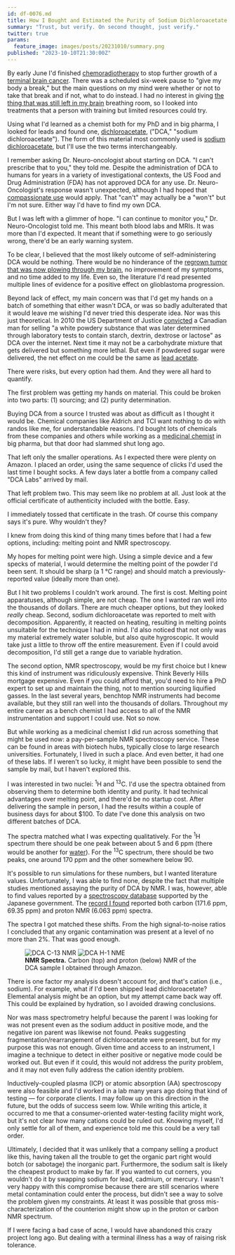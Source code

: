 ```yaml
---
id: df-0076.md
title: How I Bought and Estimated the Purity of Sodium Dichloroacetate
summary: "Trust, but verify. On second thought, just verify."
twitter: true
params:
  feature_image: images/posts/20231010/summary.png
published: "2023-10-10T21:30:00Z"
---
```


By early June I'd finished [chemoradiotherapy](/articles/2023/08/11/chemoradiotherapy/) to stop further growth of a [terminal brain cancer](/articles/2023/06/06/the-g-word/). There was a scheduled six-week pause to "give my body a break," but the main questions on my mind were whether or not to take that break and if not, what to do instead. I had no interest in giving [the thing that was still left in my brain](/articles/2023/06/06/the-g-word/) breathing room, so I looked into treatments that a person with training but limited resources could try.

Using what I'd learned as a chemist both for my PhD and in big pharma, I looked for leads and found one, [dichloroacetate](/articles/2023/09/25/dichloroacetate/), ("DCA," "sodium dichloroacetate"). The form of this material most commonly used is [sodium dichloroacetate](https://pubchem.ncbi.nlm.nih.gov/#query=sodium%20dichloroacetate), but I'll use the two terms interchangeably.

I remember asking Dr. Neuro-oncologist about starting on DCA. "I can't prescribe that to you," they told me. Despite the administration of DCA to humans for years in a variety of investigational contexts, the US Food and Drug Administration (FDA) has not approved DCA for any use. Dr. Neuro-Oncologist's response wasn't unexpected, although I had hoped that [compassionate use](https://www.fda.gov/news-events/public-health-focus/expanded-access) would apply. That "can't" may actually be a "won't" but I'm not sure. Either way I'd have to find my own DCA.

But I was left with a glimmer of hope. "I can continue to monitor you," Dr. Neuro-Oncologist told me. This meant both blood labs and MRIs. It was more than I'd expected. It meant that if something were to go seriously wrong, there'd be an early warning system.

To be clear, I believed that the most likely outcome of self-administering DCA would be nothing. There would be no hinderance of the [regrown tumor that was now plowing through my brain](/articles/2023/09/14/progression/), no improvement of my symptoms, and no time added to my life. Even so, the literature I'd read presented multiple lines of evidence for a positive effect on glioblastoma progression.

Beyond lack of effect, my main concern was that I'd get my hands on a batch of something that either wasn't DCA, or was so badly adulterated that it would leave me wishing I'd never tried this desperate idea. Nor was this just theoretical. In 2010 the US Department of Justice [convicted](https://www.justice.gov/opa/pr/canadian-man-sentenced-33-months-prison-selling-counterfeit-cancer-drugs-using-internet) a Canadian man for selling "a white powdery substance that was later determined through laboratory tests to contain starch, dextrin, dextrose or lactose" as DCA over the internet. Next time it may not be a carbohydrate mixture that gets delivered but something more lethal. But even if powdered sugar were delivered, the net effect on me could be the same as [lead acetate](https://en.wikipedia.org/wiki/Lead(II)_acetate).

There were risks, but every option had them. And they were all hard to quantify.

The first problem was getting my hands on material. This could be broken into two parts: (1) sourcing; and (2) purity determination.

Buying DCA from a source I trusted was about as difficult as I thought it would be. Chemical companies like Aldrich and TCI want nothing to do with randos like me, for understandable reasons. I'd bought lots of chemicals from these companies and others while working as a [medicinal chemist](/about/) in big pharma, but that door had slammed shut long ago.

That left only the smaller operations. As I expected there were plenty on Amazon. I placed an order, using the same sequence of clicks I'd used the last time I bought socks. A few days later a bottle from a company called "DCA Labs" arrived by mail.

That left problem two. This may seem like no problem at all. Just look at the official certificate of authenticity included with the bottle. Easy.

I immediately tossed that certificate in the trash. Of course this company says it's pure. Why wouldn't they?

I knew from doing this kind of thing many times before that I had a few options, including: melting point and NMR spectroscopy.

My hopes for melting point were high. Using a simple device and a few specks of material, I would determine the melting point of the powder I'd been sent. It should be sharp (a 1 &deg;C range) and should match a previously-reported value (ideally more than one).

But I hit two problems I couldn't work around. The first is cost. Melting point apparatuses, although simple, are not cheap. The one I wanted ran well into the thousands of dollars. There are much cheaper options, but they looked *really* cheap. Second, sodium dichloroacetate was reported to melt with decomposition. Apparently, it reacted on heating, resulting in melting points unsuitable for the technique I had in mind. I'd also noticed that not only was my material extremely water soluble, but also quite hygroscopic. It would take just a little to throw off the entire measurement. Even if I could avoid decomposition, I'd still get a range due to variable hydration.

The second option, NMR spectroscopy, would be my first choice but I knew this kind of instrument was ridiculously expensive. Think Beverly Hills mortgage expensive. Even if you could afford that, you'd need to hire a PhD expert to set up and maintain the thing, not to mention sourcing liquified gasses. In the last several years, benchtop NMR instruments had become available, but they still ran well into the thousands of dollars. Throughout my entire career as a bench chemist I had access to all of the NMR instrumentation and support I could use. Not so now.

But while working as a medicinal chemist I did run across something that might be used now: a pay-per-sample NMR spectroscopy service. These can be found in areas with biotech hubs, typically close to large research universities. Fortunately, I lived in such a place. And even better, it had one of these labs. If I weren't so lucky, it might have been possible to send the sample by mail, but I haven't explored this.

I was interested in two nuclei: <sup>1</sup>H and <sup>13</sup>C. I'd use the spectra obtained from observing them to determine both identity and purity. It had technical advantages over melting point, and there'd be no startup cost. After delivering the sample in person, I had the results within a couple of business days for about $100. To date I've done this analysis on two different batches of DCA.

The spectra matched what I was expecting qualitatively. For the <sup>1</sup>H spectrum there should be one peak between about 5 and 6 ppm (there would be another for [water](https://www.chem.ucla.edu/~bacher/General/30BL/NMR/deuterosolvents.html)). For the <sup>13</sup>C spectrum, there should be two peaks, one around 170 ppm and the other somewhere below 90.

It's possible to run simulations for these numbers, but I wanted literature values. Unfortunately, I was able to find none, despite the fact that multiple studies mentioned assaying the purity of DCA by NMR. I was, however, able to find values reported by a [spectroscopy database](https://sdbs.db.aist.go.jp/sdbs/cgi-bin/cre_index.cgi) supported by the Japanese government. The [record I found](https://sdbs.db.aist.go.jp/sdbs/cgi-bin/landingpage?spcode=NMR-HSP-05-544) reported both carbon (171.6 ppm, 69.35 ppm) and proton NMR (6.063 ppm) spectra.

The spectra I got matched these shifts. From the high signal-to-noise ratios I concluded that any organic contamination was present at a level of no more than 2%. That was good enough.

<figure>
  <img alt="DCA C-13 NMR" src="/images/posts/20231010/c-13.png">
  <img alt="DCA H-1 NME" src="/images/posts/20231010/h-1.png">
  <figcaption>
    <strong>NMR Spectra.</strong> Carbon (top) and proton (below) NMR of the DCA sample I obtained through Amazon.
  </figcaption>
</figure>

There is one factor my analysis doesn't account for, and that's cation (i.e., sodium). For example, what if I'd been shipped lead dichloroacetate? Elemental analysis might be an option, but my attempt came back way off. This could be explained by hydration, so I avoided drawing conclusions.

Nor was mass spectrometry helpful because the parent I was looking for was not present even as the sodium adduct in positive mode, and the negative ion parent was likewise not found. Peaks suggesting fragmentation/rearrangement of dichloroacetate were present, but for my purpose this was not enough. Given time and access to an instrument, I imagine a technique to detect in either positive or negative mode could be worked out. But even if it could, this would not address the purity problem, and it may not even fully address the cation identity problem.

Inductively-coupled plasma (ICP) or atomic absorption (AA) spectroscopy were also feasible and I'd worked in a lab many years ago doing that kind of testing &mdash; for corporate clients. I may follow up on this direction in the future, but the odds of success seem low. While writing this article, it occurred to me that a consumer-oriented water-testing facility might work, but it's not clear how many cations could be ruled out. Knowing myself, I'd only settle for all of them, and experience told me this could be a very tall order.

Ultimately, I decided that it was unlikely that a company selling a product like this, having taken all the trouble to get the organic part right would botch (or sabotage) the inorganic part. Furthermore, the sodium salt is likely the cheapest product to make by far. If you wanted to cut corners, you wouldn't do it by swapping sodium for lead, cadmium, or mercury. I wasn't very happy with this compromise because there are still scenarios where metal contamination could enter the process, but didn't see a way to solve the problem given my constraints. At least it was possible that gross mis-characterization of the counterion might show up in the proton or carbon NMR spectrum.

If I were facing a bad case of acne, I would have abandoned this crazy project long ago. But dealing with a terminal illness has a way of raising risk tolerance.
